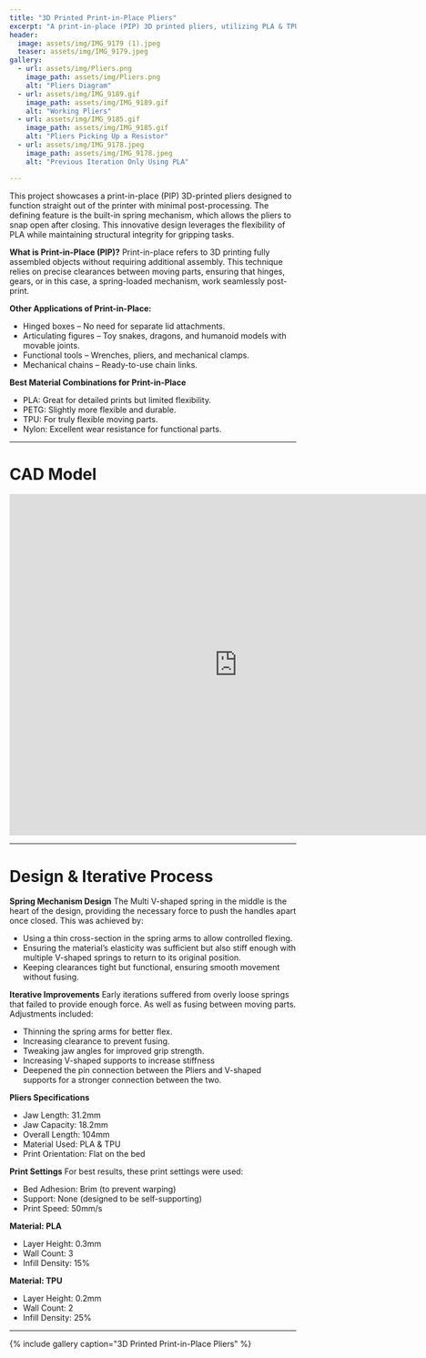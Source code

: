 ```yaml
---
title: "3D Printed Print-in-Place Pliers"
excerpt: "A print-in-place (PIP) 3D printed pliers, utilizing PLA & TPU, designed to function straight out of the printer with minimal post-processing"
header:
  image: assets/img/IMG_9179 (1).jpeg
  teaser: assets/img/IMG_9179.jpeg
gallery:
  - url: assets/img/Pliers.png
    image_path: assets/img/Pliers.png
    alt: "Pliers Diagram"
  - url: assets/img/IMG_9189.gif
    image_path: assets/img/IMG_9189.gif
    alt: "Working Pliers"
  - url: assets/img/IMG_9185.gif
    image_path: assets/img/IMG_9185.gif
    alt: "Pliers Picking Up a Resistor"
  - url: assets/img/IMG_9178.jpeg
    image_path: assets/img/IMG_9178.jpeg
    alt: "Previous Iteration Only Using PLA"

---
```


This project showcases a print-in-place (PIP) 3D-printed pliers designed to function straight out of the printer with minimal post-processing. The defining feature is the built-in spring mechanism, which allows the pliers to snap open after closing. This innovative design leverages the flexibility of PLA while maintaining structural integrity for gripping tasks.

**What is Print-in-Place (PIP)?**
Print-in-place refers to 3D printing fully assembled objects without requiring additional assembly. This technique relies on precise clearances between moving parts, ensuring that hinges, gears, or in this case, a spring-loaded mechanism, work seamlessly post-print.

**Other Applications of Print-in-Place:**
* Hinged boxes – No need for separate lid attachments.
* Articulating figures – Toy snakes, dragons, and humanoid models with movable joints.
* Functional tools – Wrenches, pliers, and mechanical clamps.
* Mechanical chains – Ready-to-use chain links.

**Best Material Combinations for Print-in-Place**
* PLA: Great for detailed prints but limited flexibility.
* PETG: Slightly more flexible and durable.
* TPU: For truly flexible moving parts.
* Nylon: Excellent wear resistance for functional parts.

---

# CAD Model

<iframe src="https://a360.co/4bGMtXF" width="800" height="600" allowfullscreen="true" webkitallowfullscreen="true" mozallowfullscreen="true" frameborder="0"></iframe>

---

# Design & Iterative Process
**Spring Mechanism Design**
The Multi V-shaped spring in the middle is the heart of the design, providing the necessary force to push the handles apart once closed. This was achieved by:
* Using a thin cross-section in the spring arms to allow controlled flexing.
* Ensuring the material’s elasticity was sufficient but also stiff enough with multiple V-shaped springs to return to its original position.
* Keeping clearances tight but functional, ensuring smooth movement without fusing.​

**Iterative Improvements**
Early iterations suffered from overly loose springs that failed to provide enough force. As well as fusing between moving parts. Adjustments included:
* Thinning the spring arms for better flex.
* Increasing clearance to prevent fusing.
* Tweaking jaw angles for improved grip strength.
* Increasing V-shaped supports to increase stiffness
* Deepened the pin connection between the Pliers and V-shaped supports for a stronger connection between the two.

**Pliers Specifications**
* Jaw Length: 31.2mm
* Jaw Capacity: 18.2mm
* Overall Length: 104mm
* Material Used: PLA & TPU
* Print Orientation: Flat on the bed

**Print Settings**
For best results, these print settings were used:
* Bed Adhesion: Brim (to prevent warping)
* Support: None (designed to be self-supporting)
* Print Speed: 50mm/s​

**Material: PLA**
* Layer Height: 0.3mm
* Wall Count: 3
* Infill Density: 15%

**Material: TPU**
* Layer Height: 0.2mm
* Wall Count: 2
* Infill Density: 25%

---

{% include gallery caption="3D Printed Print-in-Place Pliers" %}

